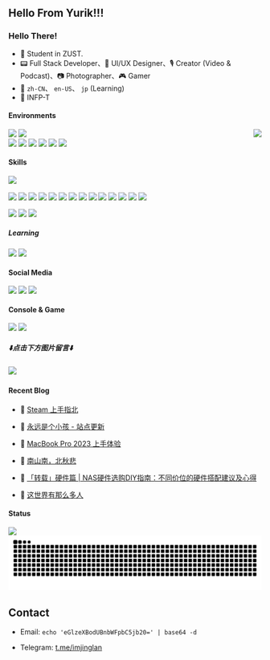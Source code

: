 <h2><b>Hello From Yurik!!!</b></h2>

### Hello There!

- 🏫 Student in ZUST.
- 📟 Full Stack Developer、🔨 UI/UX Designer、🎙️ Creator (Video & Podcast)、📷 Photographer、🎮 Gamer
- 📖 `zh-CN`、 `en-US`、 `jp` (Learning)
- 🦋 INFP-T

#### Environments
<a href="https://count.getloli.com/"><img src="https://count.getloli.com/get/@imjinglan.github.readme?theme=minecraft" height="75" align="right"></a>
[![](https://img.shields.io/badge/iQOO-13-f0b31c?style=for-the-badge&logo=android&logoColor=ffffff)](https://iqoo.com)
[![](https://img.shields.io/badge/iPad%20Pro-M1-999999?style=for-the-badge&logo=apple&logoColor=ffffff)](https://www.apple.com/)  
[![](https://img.shields.io/badge/OS-Arch%20Linux-1793D1?style=for-the-badge&logo=arch-linux&logoColor=ffffff)](https://www.archlinux.org/)
[![](https://img.shields.io/badge/MacBook-M3%20Pro-292e33?style=for-the-badge&logo=apple&logoColor=ffffff)](https://apple.com/)
[![](https://img.shields.io/badge/LAPTOP-ROG%20Strix-FF0029?style=for-the-badge&logo=republicofgamers&logoColor=ffffff)](https://www.microsoft.com/windows/windows-11)
![](https://img.shields.io/badge/SONY-MDR%207506-ffffff?style=for-the-badge&logo=sony&logoColor=ffffff)
[![](https://img.shields.io/badge/IDE-Visual%20Studio%20Code-2F80ED?style=for-the-badge&logo=vscodium&logoColor=ffffff)](https://code.visualstudio.com/)
[![](https://img.shields.io/badge/Unity-2022.3.62f1c1-ffffff?style=for-the-badge&logo=Unity&labelColor=000000&logoColor=ffffff)](https://unity.com)


#### Skills

[![](https://img.shields.io/badge/-Git-f05032?style=for-the-badge&logo=git&logoColor=white)](https://git-scm.com/)

[![](https://img.shields.io/badge/-Node.js-43853d?style=for-the-badge&logo=node.js&logoColor=ffffff)](https://nodejs.org/)
[![](https://img.shields.io/badge/-NPM-cb3837?style=for-the-badge&logo=npm&logoColor=white)](https://npmjs.com/)
[![](https://img.shields.io/badge/-pnpm-f69220?style=for-the-badge&logo=pnpm&logoColor=ffffff)](https://pnpm.io/)
[![](https://img.shields.io/badge/-Yarn-2c8ebb?style=for-the-badge&logo=yarn&logoColor=ffffff)](https://yarnpkg.com/)
[![](https://img.shields.io/badge/-TypeScript-007acc?style=for-the-badge&logo=typescript&logoColor=white)](https://www.typescriptlang.org/)
[![](https://img.shields.io/badge/-JavaScript-f7e018?style=for-the-badge&logo=javascript&logoColor=white)](https://www.ecma-international.org/)
[![](https://img.shields.io/badge/-CSS3-1572B6?style=for-the-badge&logo=css&logoColor=white)](https://www.w3.org/Style/CSS/)
[![](https://img.shields.io/badge/-Vue.js-4fc08d?style=for-the-badge&logo=vue.js&logoColor=ffffff)](https://vuejs.org/)
[![](https://img.shields.io/badge/-Vite-646CFF?style=for-the-badge&logo=vite&logoColor=ffffff)](https://vitejs.dev/)
[![](https://img.shields.io/badge/-Stylus-ff6347?style=for-the-badge&logo=stylus&logoColor=ffffff)](https://stylus-lang.com/)
[![](https://img.shields.io/badge/-HTML5-E34F26?style=for-the-badge&logo=html5&logoColor=white)](https://html.spec.whatwg.org/)
![](https://img.shields.io/badge/-C++-00599C?style=for-the-badge&logo=cplusplus&logoColor=white)
[![](https://img.shields.io/badge/-Python-3776AB?style=for-the-badge&logo=python&logoColor=white)](https://www.python.org/)
[![](https://img.shields.io/badge/-PHP-777BB4?style=for-the-badge&logo=php&logoColor=ffffff)](https://www.php.net/)

[![](https://img.shields.io/badge/-Linux-fcc624?style=for-the-badge&logo=linux&logoColor=white)](https://www.linuxfoundation.org/)
[![](https://img.shields.io/badge/-Docker-2496ED?style=for-the-badge&logo=docker&logoColor=ffffff)](https://www.docker.com/)
[![](https://img.shields.io/badge/-Nginx-269539?style=for-the-badge&logo=nginx&logoColor=ffffff)](https://nginx.org/)

##### Learning
[![](https://img.shields.io/badge/-Swift-F05138?style=for-the-badge&logo=swift&logoColor=ffffff)](//www.java.com/)
[![](https://img.shields.io/badge/-Kotlin-7F52FF?style=for-the-badge&logo=kotlin&logoColor=ffffff)](//www.java.com/)

#### Social Media
[![](https://img.shields.io/badge/Blog-Yurik.cafe-BC52EE?style=for-the-badge&logo=astro&logoColor=white)](//yurik.cafe)
[![](https://img.shields.io/badge/Telegram-Xisyphus-f05032?style=for-the-badge&logo=telegram&logoColor=white)](//t.me/Xisyphus)
[![](https://img.shields.io/badge/X%20(Twitter)-ImJingLan-000000?style=for-the-badge&logo=x&logoColor=white)](//x.com/imjinglan)

#### Console & Game

![](https://img.shields.io/badge/-Nintendo%20Switch-e60012?style=for-the-badge&logo=nintendo%20switch&logoColor=ffffff)
[![](https://img.shields.io/badge/Steam-171a21?style=for-the-badge&logo=steam&logoColor=ffffff)](//steamcommunity.com/id/imjinglan)

##### ⬇️**点击下方图片留言**⬇️

[![](https://chat.getloli.com/room/@imjinglan.github/svg?width=600&height=280&limit=20&theme=light&title=imjinglan@github:%20~&fontSize=13)](https://chat.getloli.com/room/@imjinglan.github?title=imjinglan@github:%20~)

#### Recent Blog
<!-- BLOG-POST-LIST:START -->
- 👺 [Steam 上手指北](https://yurik.cafe/2025/steam-usage/) 

- 💯 [永远是个小孩 - 站点更新](https://yurik.cafe/2025/i-am-always-a-kid/) 

- 🌮 [MacBook Pro 2023 上手体验](https://yurik.cafe/2025/macbook-pro-review/) 

- 🌝 [南山南，北秋悲](https://yurik.cafe/2024/sad-story/) 

- 🫣 [「转载」硬件篇 | NAS硬件选购DIY指南：不同价位的硬件搭配建议及心得](https://yurik.cafe/2024/nas-hardware-guide/) 

- 🎉 [这世界有那么多人](https://yurik.cafe/2024/thought-memories/) 
<!-- BLOG-POST-LIST:END -->

#### Status

<img src="https://github-readme-stats.vercel.app/api?username=imjinglan&show_icons=true&count_private=true&hide_border=true&locale=cn&rank_icon=github" align="left">

<picture>
  <source media="(prefers-color-scheme: dark)" srcset="https://raw.githubusercontent.com/ImJingLan/ImJingLan/refs/heads/output/github-contribution-grid-snake.svg" />
  <source media="(prefers-color-scheme: light)" srcset="https://raw.githubusercontent.com/ImJingLan/ImJingLan/refs/heads/output/github-contribution-grid-snake.svg" />
  <img alt="github-snake" src="https://raw.githubusercontent.com/ImJingLan/ImJingLan/refs/heads/output/github-contribution-grid-snake.svg" />
</picture>

## Contact
 - Email: `echo 'eGlzeXBodUBnbWFpbC5jb20=' | base64 -d`

 - Telegram: [t.me/imjinglan](https://t.me/imjinglan)

